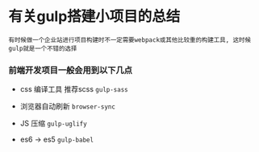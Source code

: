 # 有关gulp搭建小项目的总结

```
有时候做一个企业站进行项目构建时不一定需要webpack或其他比较重的构建工具, 这时候gulp就是一个不错的选择
```

### 前端开发项目一般会用到以下几点
* css 编译工具 推荐scss `gulp-sass`
* 浏览器自动刷新 `browser-sync`

* JS 压缩 `gulp-uglify`
* es6 -> es5 `gulp-babel`

